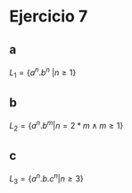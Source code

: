 # Ejercicio 7

## a

$L_1 =\{a^n.b^n\ | n \geq 1\}$

## b

$L_2 =\{a^n.b^m | n = 2*m \wedge m \geq 1\}$

## c

$L_3 = \{a^n.b.c^n | n \geq 3\}$